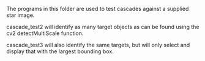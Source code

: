 The programs in this folder are used to test cascades against a supplied star image. 

cascade_test2 will identify as many target objects as can be found using the cv2 detectMultiScale function.

cascade_test3 will also identify the same targets, but will only select and display that with the largest bounding box.

